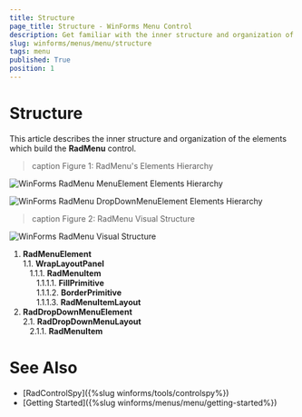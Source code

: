 ```yaml
---
title: Structure
page_title: Structure - WinForms Menu Control
description: Get familiar with the inner structure and organization of the elements which build the WinForms Menu.
slug: winforms/menus/menu/structure
tags: menu
published: True
position: 1 
---
```


# Structure

This article describes the inner structure and organization of the elements which build the **RadMenu** control.

>caption Figure 1: RadMenu's Elements Hierarchy

![WinForms RadMenu MenuElement Elements Hierarchy](images/menus-menu-structure001.png)

![WinForms RadMenu DropDownMenuElement Elements Hierarchy](images/menus-menu-structure003.png)
        
>caption Figure 2: RadMenu Visual Structure

![WinForms RadMenu Visual Structure](images/menus-menu-structure002.png)

1. **RadMenuElement**    
	1\.1\. **WrapLayoutPanel**       
		&nbsp;&nbsp;&nbsp;1\.1\.1\. **RadMenuItem**          
							&nbsp;&nbsp;&nbsp;&nbsp;&nbsp;&nbsp;1\.1\.1\.1\. **FillPrimitive**       
							&nbsp;&nbsp;&nbsp;&nbsp;&nbsp;&nbsp;1\.1\.1\.2\. **BorderPrimitive**      
							&nbsp;&nbsp;&nbsp;&nbsp;&nbsp;&nbsp;1\.1\.1\.3\. **RadMenuItemLayout**   
2. **RadDropDownMenuElement**  
	2\.1\. **RadDropDownMenuLayout**   
		&nbsp;&nbsp;&nbsp;2\.1\.1\. **RadMenuItem**



# See Also

* [RadControlSpy]({%slug winforms/tools/controlspy%})
* [Getting Started]({%slug winforms/menus/menu/getting-started%})	
